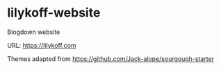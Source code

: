 # lilykoff-website 

Blogdown website 

URL: https://lilykoff.com

Themes adapted from https://github.com/Jack-alope/sourgough-starter

